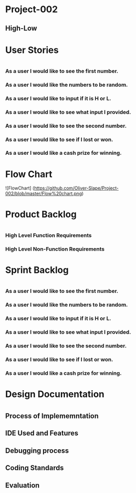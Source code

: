 # Project-002

## High-Low

<h1> User Stories <h1>
    <h3> As a user I would like to see the first number. <h3>
    <h3> As a user I would like the numbers to be random. <h3>
    <h3> As a user I would like to input if it is H or L. <h3>
    <h3> As a user I would like to see what input I provided. <h3>
    <h3> As a user I would like to see the second number. <h3>
    <h3> As a user I would like to see if I lost or won. <h3>
    <h3> As a user I would like a cash prize for winning. <h3>
    
# Flow Chart 
![FlowChart] (https://github.com/Oliver-Slape/Project-002/blob/master/Flow%20chart.png)

<h1> Product Backlog <h1>
    <h3> High Level Function Requirements <h3>
        <h4> <h4>   
    <h3> High Level Non-Function Requirements <h3>
        <h4> <h4>

<h1> Sprint Backlog <h1>
    <h3> As a user I would like to see the first number. <h3>
    <h3> As a user I would like the numbers to be random. <h3>
    <h3> As a user I would like to input if it is H or L. <h3>
    <h3> As a user I would like to see what input I provided. <h3>
    <h3> As a user I would like to see the second number. <h3>
    <h3> As a user I would like to see if I lost or won. <h3>
    <h3> As a user I would like a cash prize for winning. <h3>
    
<h1> Design Documentation <h1>
  <h2> Process of Implememntation <h2>
    <h3> <h3>
  <h2> IDE Used and Features <h2>
    <h3> <h3>
  <h2> Debugging process <h2>
    <h3> <h3>
  <h2> Coding Standards <h2>
    <h3> <h3>
  <h2> Evaluation <h2>
    <h3> <h3>
    
